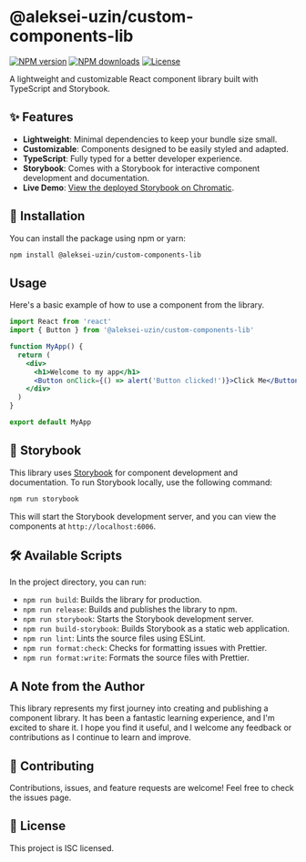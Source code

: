 # @aleksei-uzin/custom-components-lib

[![NPM version](https://img.shields.io/npm/v/@aleksei-uzin/custom-components-lib.svg)](https://www.npmjs.com/package/@aleksei-uzin/custom-components-lib)
[![NPM downloads](https://img.shields.io/npm/dm/@aleksei-uzin/custom-components-lib.svg)](https://www.npmjs.com/package/@aleksei-uzin/custom-components-lib)
[![License](https://img.shields.io/npm/l/@aleksei-uzin/custom-components-lib.svg)](https://github.com/Aleksei-Uzin/custom-components-lib/blob/main/LICENSE)

A lightweight and customizable React component library built with TypeScript and Storybook.

## ✨ Features

- **Lightweight**: Minimal dependencies to keep your bundle size small.
- **Customizable**: Components designed to be easily styled and adapted.
- **TypeScript**: Fully typed for a better developer experience.
- **Storybook**: Comes with a Storybook for interactive component development and documentation.
- **Live Demo**: [View the deployed Storybook on Chromatic](https://68ecd60c78da2f4cd2b1e20e-whhjqvsoao.chromatic.com/).

## 🚀 Installation

You can install the package using npm or yarn:

```bash
npm install @aleksei-uzin/custom-components-lib
```

## Usage

Here's a basic example of how to use a component from the library.

```jsx
import React from 'react'
import { Button } from '@aleksei-uzin/custom-components-lib'

function MyApp() {
  return (
    <div>
      <h1>Welcome to my app</h1>
      <Button onClick={() => alert('Button clicked!')}>Click Me</Button>
    </div>
  )
}

export default MyApp
```

## 📖 Storybook

This library uses [Storybook](https://storybook.js.org/) for component development and documentation. To run Storybook locally, use the following command:

```bash
npm run storybook
```

This will start the Storybook development server, and you can view the components at `http://localhost:6006`.

## 🛠️ Available Scripts

In the project directory, you can run:

- `npm run build`: Builds the library for production.
- `npm run release`: Builds and publishes the library to npm.
- `npm run storybook`: Starts the Storybook development server.
- `npm run build-storybook`: Builds Storybook as a static web application.
- `npm run lint`: Lints the source files using ESLint.
- `npm run format:check`: Checks for formatting issues with Prettier.
- `npm run format:write`: Formats the source files with Prettier.

## A Note from the Author

This library represents my first journey into creating and publishing a component library. It has been a fantastic learning experience, and I'm excited to share it. I hope you find it useful, and I welcome any feedback or contributions as I continue to learn and improve.

## 🤝 Contributing

Contributions, issues, and feature requests are welcome! Feel free to check the issues page.

## 📄 License

This project is ISC licensed.
